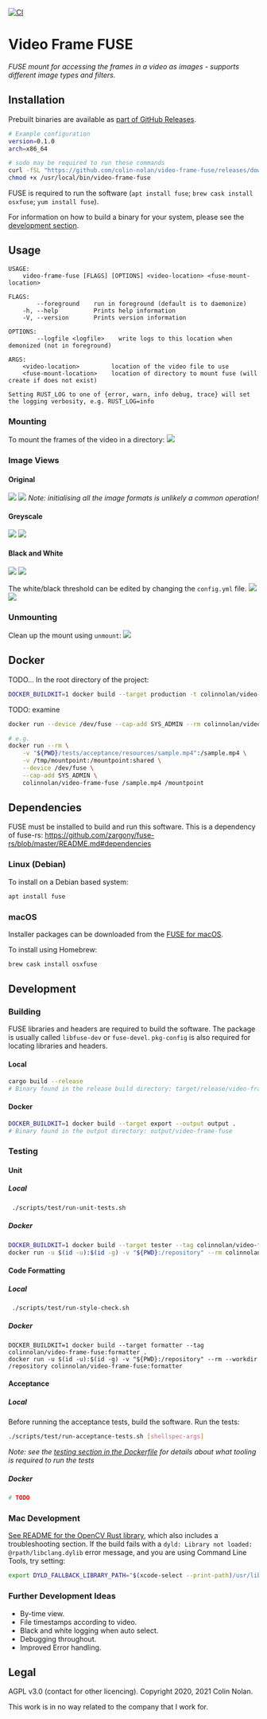 [![CI](https://github.com/colin-nolan/video-frame-fuse/workflows/CI/badge.svg)](https://github.com/colin-nolan/video-frame-fuse/actions)

# Video Frame FUSE
_FUSE mount for accessing the frames in a video as images - supports different image types and filters._


## Installation
Prebuilt binaries are available as [part of GitHub Releases](https://github.com/colin-nolan/video-frame-fuse/releases).
```bash
# Example configuration
version=0.1.0
arch=x86_64

# sudo may be required to run these commands
curl -fSL "https://github.com/colin-nolan/video-frame-fuse/releases/download/${version}/video-frame-fuse-${arch}" -o /usr/local/bin/video-frame-fuse
chmod +x /usr/local/bin/video-frame-fuse
```

FUSE is required to run the software (`apt install fuse`; `brew cask install osxfuse`; `yum install fuse`).

For information on how to build a binary for your system, please see the [development section](#development).


## Usage
```text
USAGE:
    video-frame-fuse [FLAGS] [OPTIONS] <video-location> <fuse-mount-location>

FLAGS:
        --foreground    run in foreground (default is to daemonize)
    -h, --help          Prints help information
    -V, --version       Prints version information

OPTIONS:
        --logfile <logfile>    write logs to this location when demonized (not in foreground)

ARGS:
    <video-location>         location of the video file to use
    <fuse-mount-location>    location of directory to mount fuse (will create if does not exist)

Setting RUST_LOG to one of {error, warn, info debug, trace} will set the logging verbosity, e.g. RUST_LOG=info
```

### Mounting
To mount the frames of the video in a directory:
![](docs/casts/mount/mount.cast.svg)

### Image Views
#### Original
![](docs/casts/original/original.cast.svg)
![](docs/casts/original/view.resized.jpg)
*Note: initialising all the image formats is unlikely a common operation!*

#### Greyscale
![](docs/casts/greyscale/greyscale.cast.svg)
![](docs/casts/greyscale/view.resized.jpg)

#### Black and White
![](docs/casts/black-and-white/black-and-white.1.cast.svg)
![](docs/casts/black-and-white/view.1.png)

The white/black threshold can be edited by changing the `config.yml` file.
![](docs/casts/black-and-white/black-and-white.2.cast.svg)
![](docs/casts/black-and-white/view.2.png)

### Unmounting
Clean up the mount using `unmount`:
![](docs/casts/unmount/unmount.cast.svg)


## Docker
TODO...
In the root directory of the project:
```bash
DOCKER_BUILDKIT=1 docker build --target production -t colinnolan/video-frame-fuse .
```

TODO: examine
```bash
docker run --device /dev/fuse --cap-add SYS_ADMIN --rm colinnolan/video-frame-fuse <video-location> <fuse-mount-location>

# e.g.
docker run --rm \
    -v "${PWD}/tests/acceptance/resources/sample.mp4":/sample.mp4 \
    -v /tmp/mountpoint:/mountpoint:shared \
    --device /dev/fuse \
    --cap-add SYS_ADMIN \
    colinnolan/video-frame-fuse /sample.mp4 /mountpoint
```


## Dependencies
FUSE must be installed to build and run this software. This is a dependency of fuse-rs:
https://github.com/zargony/fuse-rs/blob/master/README.md#dependencies

### Linux (Debian)
To install on a Debian based system:
```sh 
apt install fuse
```

### macOS
Installer packages can be downloaded from the [FUSE for macOS](https://osxfuse.github.io/).

To install using Homebrew:
```sh
brew cask install osxfuse
```


## Development
### Building 
FUSE libraries and headers are required to build the software. The package is usually called `libfuse-dev` or
`fuse-devel`. `pkg-config` is also required for locating libraries and headers.

#### Local
```bash
cargo build --release
# Binary found in the release build directory: target/release/video-frame-fuse 
```

#### Docker
```bash
DOCKER_BUILDKIT=1 docker build --target export --output output .
# Binary found in the output directory: output/video-frame-fuse 
```

### Testing
#### Unit
##### Local
```bash
 ./scripts/test/run-unit-tests.sh
```

##### Docker
```bash
DOCKER_BUILDKIT=1 docker build --target tester --tag colinnolan/video-frame-fuse:tester .
docker run -u $(id -u):$(id -g) -v "${PWD}:/repository" --rm colinnolan/video-frame-fuse:tester /repository/scripts/test/run-unit-tests.sh
```

#### Code Formatting
##### Local
```bash
 ./scripts/test/run-style-check.sh
```

##### Docker
```
DOCKER_BUILDKIT=1 docker build --target formatter --tag colinnolan/video-frame-fuse:formatter .
docker run -u $(id -u):$(id -g) -v "${PWD}:/repository" --rm --workdir /repository colinnolan/video-frame-fuse:formatter
```

#### Acceptance
##### Local
Before running the acceptance tests, build the software. Run the tests:
```bash
./scripts/test/run-acceptance-tests.sh [shellspec-args]
```
*Note: see the [testing section in the Dockerfile](Dockerfile) for details about what tooling is required to run the 
tests*

##### Docker
```bash
# TODO
```


### Mac Development
[See README for the OpenCV Rust library](https://github.com/twistedfall/opencv-rust#macos-package), which also includes a 
troubleshooting section. If the build fails with a `dyld: Library not loaded: @rpath/libclang.dylib` error message, and
you are using Command Line Tools, try setting:
```bash
export DYLD_FALLBACK_LIBRARY_PATH="$(xcode-select --print-path)/usr/lib/"
```


### Further Development Ideas
- By-time view.
- File timestamps according to video.
- Black and white logging when auto select.
- Debugging throughout.
- Improved Error handling.


## Legal
AGPL v3.0 (contact for other licencing). Copyright 2020, 2021 Colin Nolan.

This work is in no way related to the company that I work for.
